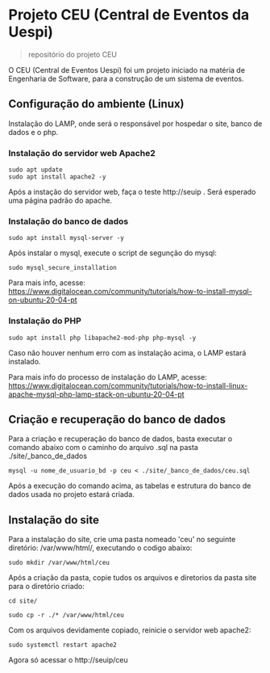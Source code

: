 # Projeto CEU (Central de Eventos da Uespi)
> repositório do projeto CEU

O CEU (Central de Eventos Uespi) foi um projeto iniciado na matéria de Engenharia de Software, para a construção de um sistema de eventos.


## Configuração do ambiente (Linux)

Instalação do LAMP, onde será o responsável por hospedar o site, banco de dados e o php.

  ### Instalação do servidor web Apache2
  
    sudo apt update
    sudo apt install apache2 -y
    
  Após a instação do servidor web, faça o teste http://seuip . Será esperado uma página padrão do apache.
  
  ### Instalação do banco de dados

    sudo apt install mysql-server -y
    
    
   Após instalar o mysql, execute o script de segunção do mysql:

    sudo mysql_secure_installation
    
   Para mais info, acesse: https://www.digitalocean.com/community/tutorials/how-to-install-mysql-on-ubuntu-20-04-pt
    
  ### Instalação do PHP
  
    sudo apt install php libapache2-mod-php php-mysql -y
    
Caso não houver nenhum erro com as instalação acima, o LAMP estará instalado.

Para mais info do processo de instalação do LAMP, acesse: https://www.digitalocean.com/community/tutorials/how-to-install-linux-apache-mysql-php-lamp-stack-on-ubuntu-20-04-pt

## Criação e recuperação do banco de dados
Para a criação e recuperação do banco de dados, basta executar o comando abaixo com o caminho do arquivo .sql na pasta ./site/_banco_de_dados

    mysql -u nome_de_usuario_bd -p ceu < ./site/_banco_de_dados/ceu.sql
    
Após a execução do comando acima, as tabelas e estrutura do banco de dados usada no projeto estará criada.

## Instalação do site
Para a instalação do site, crie uma pasta nomeado 'ceu' no seguinte diretório: /var/www/html/, executando o codigo abaixo:

    sudo mkdir /var/www/html/ceu
    
Após a criação da pasta, copie tudos os arquivos e diretorios da pasta site para o diretório criado:

    cd site/
    
    sudo cp -r ./* /var/www/html/ceu
    
Com os arquivos devidamente copiado, reinicie o servidor web apache2:

    sudo systemctl restart apache2
    
Agora só acessar o http://seuip/ceu


